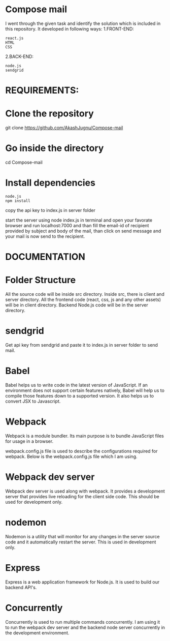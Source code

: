 # Compose mail

I went through the given task and identify the solution which is included in this repository.
It developed in following ways:
  1.FRONT-END:
    
    react.js
    HTML
    CSS
  
  2.BACK-END:
  
    node.js 
    sendgrid
    
  
# REQUIREMENTS:
# Clone the repository
git clone https://github.com/AkashJugnu/Compose-mail

# Go inside the directory
cd Compose-mail

# Install dependencies
  
    node.js
    npm install
    
   copy the api key to index.js in server folder
    
   start the server using node index.js in terminal and open your favorate browser and run localhost:7000
   and than fill the email-id of recipient provided by subject and body of the mail, than click on send message and your mail is now send to the recipient.


# DOCUMENTATION

# Folder Structure
All the source code will be inside src directory. Inside src, there is client and server directory. All the frontend code (react, css, js and any other assets) will be in client directory. Backend Node.js code will be in the server directory.

# sendgrid
Get api key from sendgrid and paste it to index.js in server folder to send mail.

# Babel
Babel helps us to write code in the latest version of JavaScript. If an environment does not support certain features natively, Babel will help us to compile those features down to a supported version. It also helps us to convert JSX to Javascript.

# Webpack
Webpack is a module bundler. Its main purpose is to bundle JavaScript files for usage in a browser.

webpack.config.js file is used to describe the configurations required for webpack. Below is the webpack.config.js file which I am using.

# Webpack dev server
Webpack dev server is used along with webpack. It provides a development server that provides live reloading for the client side code. This should be used for development only.

# nodemon
Nodemon is a utility that will monitor for any changes in the server source code and it automatically restart the server. This is used in development only.

# Express
Express is a web application framework for Node.js. It is used to build our backend API's.

# Concurrently
Concurrently is used to run multiple commands concurrently. I am using it to run the webpack dev server and the backend node server concurrently in the development environment.


